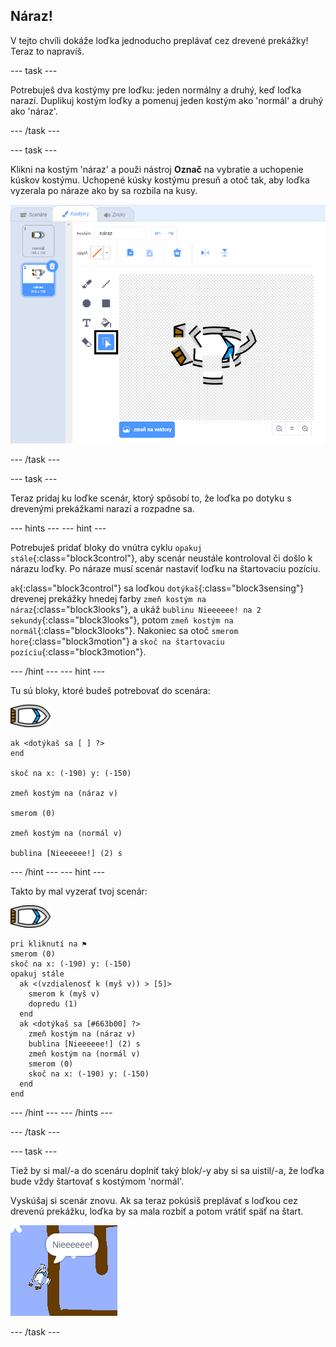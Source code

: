 ## Náraz!

V tejto chvíli dokáže loďka jednoducho preplávať cez drevené prekážky! Teraz to napravíš.

\--- task \---

Potrebuješ dva kostýmy pre loďku: jeden normálny a druhý, keď loďka narazí. Duplikuj kostým loďky a pomenuj jeden kostým ako 'normál' a druhý ako 'náraz'.

\--- /task \---

\--- task \---

Klikni na kostým 'náraz' a použi nástroj **Označ** na vybratie a uchopenie kúskov kostýmu. Uchopené kúsky kostýmu presuň a otoč tak, aby loďka vyzerala po náraze ako by sa rozbila na kusy.

![snímka obrazovky](images/boat-hit-costume-annotated.png)

\--- /task \---

\--- task \---

Teraz pridaj ku loďke scenár, ktorý spôsobí to, že loďka po dotyku s drevenými prekážkami narazí a rozpadne sa.

\--- hints \--- \--- hint \---

Potrebuješ pridať bloky do vnútra cyklu `opakuj stále`{:class="block3control"}, aby scenár neustále kontroloval či došlo k nárazu loďky. Po náraze musí scenár nastaviť loďku na štartovaciu pozíciu.

`ak`{:class="block3control"} sa loďkou `dotýkaš`{:class="block3sensing"} drevenej prekážky hnedej farby `zmeň kostým na náraz`{:class="block3looks"}, a ukáž `bublinu Nieeeeee! na 2 sekundy`{:class="block3looks"}, potom `zmeň kostým na normál`{:class="block3looks"}. Nakoniec sa otoč `smerom hore`{:class="block3motion"} a `skoč na štartovaciu pozíciu`{:class="block3motion"}.

\--- /hint \--- \--- hint \---

Tu sú bloky, ktoré budeš potrebovať do scenára:

![postava loďky](images/boat_resize.png)

```blocks3
ak <dotýkaš sa [ ] ?>
end

skoč na x: (-190) y: (-150)

zmeň kostým na (náraz v)

smerom (0)

zmeň kostým na (normál v)

bublina [Nieeeeee!] (2) s
```

\--- /hint \--- \--- hint \---

Takto by mal vyzerať tvoj scenár:

![postava loďky](images/boat_resize.png)

```blocks3
pri kliknutí na ⚑
smerom (0)
skoč na x: (-190) y: (-150)
opakuj stále 
  ak <(vzdialenosť k (myš v)) > [5]> 
    smerom k (myš v)
    dopredu (1)
  end
  ak <dotýkaš sa [#663b00] ?> 
    zmeň kostým na (náraz v)
    bublina [Nieeeeee!] (2) s
    zmeň kostým na (normál v)
    smerom (0)
    skoč na x: (-190) y: (-150)
  end
end
```

\--- /hint \--- \--- /hints \---

\--- /task \---

\--- task \---

Tiež by si mal/-a do scenáru doplniť taký blok/-y aby si sa uistil/-a, že loďka bude vždy štartovať s kostýmom 'normál'.

Vyskúšaj si scenár znovu. Ak sa teraz pokúsiš preplávať s loďkou cez drevenú prekážku, loďka by sa mala rozbiť a potom vrátiť späť na štart.

![snímka obrazovky](images/boat-crash.png)

\--- /task \---
